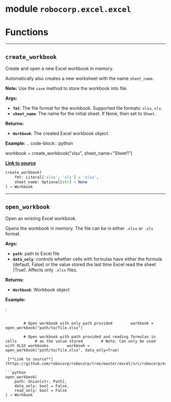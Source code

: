 <!-- markdownlint-disable -->

# module `robocorp.excel.excel`

# Functions

______________________________________________________________________

## `create_workbook`

Create and open a new Excel workbook in memory.

Automatically also creates a new worksheet with the name `sheet_name`.

**Note:** Use the `save` method to store the workbook into file.

**Args:**

- <b>`fmt`</b>: The file format for the workbook. Supported file formats: `xlsx`, `xls`.
- <b>`sheet_name`</b>: The name for the initial sheet. If None, then set to `Sheet`.

**Returns:**

- <b>`Workbook`</b>: The created Excel workbook object.

**Example:**
.. code-block:: python

workbook = create_workbook("xlsx", sheet_name="Sheet1")

[**Link to source**](https://github.com/robocorp/robocorp/tree/master/excel/src/robocorp/excel/excel.py#L9)

```python
create_workbook(
    fmt: Literal['xlsx', 'xls'] = 'xlsx',
    sheet_name: Optional[str] = None
) → Workbook
```

______________________________________________________________________

## `open_workbook`

Open an existing Excel workbook.

Opens the workbook in memory. The file can be in either `.xlsx` or `.xls` format.

**Args:**

- <b>`path`</b>: path to Excel file
- <b>`data_only`</b>: controls whether cells with formulas have either the formula (default, False) or the value stored the last time Excel read the sheet (True). Affects only `.xlsx` files.

**Returns:**

- <b>`Workbook`</b>: Workbook object

**Example:**

:

````

        # Open workbook with only path provided        workbook = open_workbook("path/to/file.xlsx")

        # Open workbook with path provided and reading formulas in cells        # as the value stored        # Note: Can only be used with XLSX workbooks        workbook = open_workbook("path/to/file.xlsx", data_only=True)

 [**Link to source**](https://github.com/robocorp/robocorp/tree/master/excel/src/robocorp/excel/excel.py#L50)

```python
open_workbook(
    path: Union[str, Path],
    data_only: bool = False,
    read_only: bool = False
) → Workbook
````
